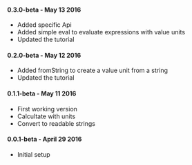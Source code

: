 #### 0.3.0-beta - May 13 2016
* Added specific Api
* Added simple eval to evaluate expressions with value units
* Updated the tutorial

#### 0.2.0-beta - May 12 2016
* Added fromString to create a value unit from a string
* Updated the tutorial

#### 0.1.1-beta - May 11 2016
* First working version
* Calcultate with units
* Convert to readable strings

#### 0.0.1-beta - April 29 2016
* Initial setup